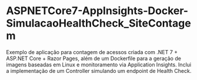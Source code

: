 # ASPNETCore7-AppInsights-Docker-SimulacaoHealthCheck_SiteContagem
Exemplo de aplicação para contagem de acessos criada com .NET 7 + ASP.NET Core + Razor Pages, além de um Dockerfile para a geração de imagens baseadas em Linux e monitoramento via Application Insights. Inclui a implementação de um Controller simulando um endpoint de Health Check.
